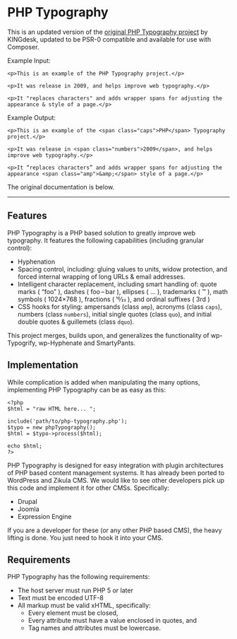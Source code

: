 PHP Typography
==============

This is an updated version of the [original PHP Typography project](http://kingdesk.com/projects/php-typography/) by KINGdesk, updated to be PSR-0 compatible and available for use with Composer.

Example Input:

	<p>This is an example of the PHP Typography project.</p>

	<p>It was release in 2009, and helps improve web typography.</p>

	<p>It "replaces characters" and adds wrapper spans for adjusting the appearance & style of a page.</p>

Example Output:

	<p>This is an exam­ple of the <span class="caps">PHP</span> Typog­ra­phy project.</p>

	<p>It was release in <span class="numbers">2009</span>, and helps improve web typography.</p>

	<p>It “replaces char­ac­ters” and adds wrap­per spans for adjust­ing the appear­ance <span class="amp">&amp;</span> style of a page.</p>


The original documentation is below.

-----

## Features

PHP Typography is a PHP based solution to greatly improve web typography. It features the following capabilities (including granular control):

- Hyphenation
- Spacing control, including: gluing values to units, widow protection, and forced internal wrapping of long URLs & email addresses.
- Intelligent character replacement, including smart handling of: quote marks ( “foo” ), dashes ( foo – bar ), ellipses ( … ), trademarks ( ™ ), math symbols ( 1024×768 ), fractions ( 12⁄23 ), and ordinal suffixes ( 3rd )
- CSS hooks for styling: ampersands (class `amp`), acronyms (class `caps`), numbers (class `numbers`), initial single quotes (class `quo`), and initial double quotes & guillemets (class `dquo`).

This project merges, builds upon, and generalizes the functionality of wp-​​Typogrify, wp-​​Hyphenate and SmartyPants.


## Implementation

While complication is added when manipulating the many options, implementing PHP Typography can be as easy as this:

	<?php
	$html = "raw HTML here... ";

	include('path/to/php-typography.php');
	$typo = new phpTypography();
	$html = $typo->process($html);

	echo $html;
	?>

PHP Typography is designed for easy integration with plugin architectures of PHP based content management systems. It has already been ported to WordPress and Zikula CMS. We would like to see other developers pick up this code and implement it for other CMSs. Specifically:

- Drupal
- Joomla
- Expression Engine

If you are a developer for these (or any other PHP based CMS), the heavy lifting is done. You just need to hook it into your CMS.


## Requirements

PHP Typography has the following requirements:

- The host server must run PHP 5 or later
- Text must be encoded UTF-​​8
- All markup must be valid xHTML, specifically:
	* Every element must be closed,
	* Every attribute must have a value enclosed in quotes, and
	* Tag names and attributes must be lowercase.
